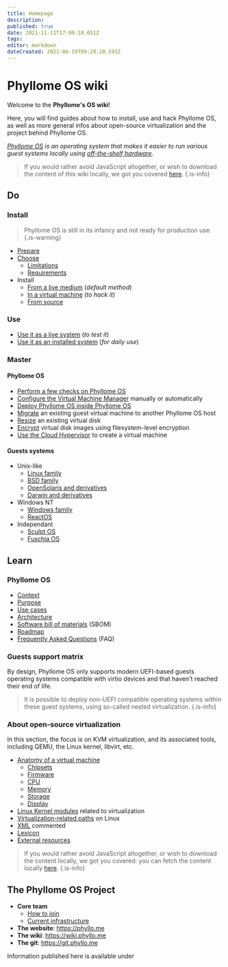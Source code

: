 ```yaml
---
title: Homepage
description: 
published: true
date: 2021-11-11T17:09:18.651Z
tags: 
editor: markdown
dateCreated: 2021-06-19T09:29:20.593Z
---
```


# Phyllome OS wiki

Welcome to the **Phyllome's OS wiki**! 

Here, you will find guides about how to install, use and hack Phyllome OS, as well as more general infos about open-source virtualization and the project behind Phyllome OS.

*[Phyllome OS](https://phyllo.me/) is an operating system that makes it easier to run various guest systems locally using [off-the-shelf hardware](/do/choose/requirements).*

> If you would rather avoid JavaScript altogether, or wish to download the content of this wiki locally, we got you covered [here](https://github.com/PhyllomeOS/wiki).
{.is-info}

## Do

### Install

> Phyllome OS is still in its infancy and not ready for production use. 
{.is-warning}

* [Prepare](/do/prepare)
* [Choose](/do/choose)
	* [Limitations](/do/choose/limitations)
	* [Requirements](/do/choose/requirements)
* Install
  * [From a live medium](/do/install/live) (*default method*)
  * [In a virtual machine](/do/install/vm) (*to hack it*)
  * [From source](/do/install/source)

### Use

* [Use it as a live system](/do/use/live) (*to test it*)
* [Use it as an installed system](/do/use/disk) (*for daily use*)

### Master

#### Phyllome OS

* [Perform a few checks on Phyllome OS](/tasks/checks)
* [Configure the Virtual Machine Manager](/tasks/virt-manager) manually or automatically
* [Deploy Phyllome OS inside Phyllome OS](/tasks/inception) 
* [Migrate](/tasks/migrate) an existing guest virtual machine to another Phyllome OS host
* [Resize](/tasks/resize) an existing virtual disk
* [Encrypt](/tasks/encrypt) virtual disk images using filesystem-level encryption
* [Use the Cloud Hypervisor](/tasks/cloud-hypervisor) to create a virtual machine

#### Guests systems

* Unix-like
	* [Linux family](/guests/linux)
  * [BSD family](/guests/bsd)
  * [OpenSolaris and derivatives](/guests/opensolaris)
  * [Darwin and derivatives](/guests/darwin)
* Windows NT
	* [Windows family](/guests/windows)
  * [ReactOS](/guests/reactos)
* Independant
	* [Sculpt OS](/guests/sculpt-os)
  * [Fuschia OS](/guests/fuschia-os)

## Learn

### Phyllome OS 

* [Context](/phyllomeos/context)
* [Purpose](/phyllomeos/purpose)
* [Use cases](/phyllomeos/use-cases)
* [Architecture](/phyllomeos/architecture)
* [Software bill of materials](/phyllomeos/sbom) (SBOM)
* [Roadmap](/phyllomeos/roadmap)
* [Frequently Asked Questions](/phyllomeos/faq) (FAQ)

### Guests support matrix

By design, Phyllome OS only supports modern UEFI-based guests operating systems compatible with virtio devices and that haven't reached their end of life. 

> It is possible to deploy non-UEFI compatible operating systems within these guest systems, using so-called nested virtualization.
{.is-info}

### About open-source virtualization

In this section, the focus is on KVM virtualization, and its associated tools, including QEMU, the Linux kernel, libvirt, etc. 

* [Anatomy of a virtual machine](/virtualization/vm)
	* [Chipsets](/virtualization/chipset)
  * [Firmware](/virtualization/firmware)
  * [CPU](/virtualization/cpu)
  * [Memory](/virtualization/memory)
  * [Storage](/virtualization/storage)
  * [Display](/virtualization/display)
* [Linux Kernel modules](/kernel_modules) related to virtualization
* [Virtualization-related paths](/linux-paths) on Linux
* [XML](/xml) commented 
* [Lexicon](/lexicon) 
* [External resources](/resources)

> If you would rather avoid JavaScript altogether, or wish to download the content locally, we got you covered: you can fetch the content locally [here](https://git.phyllo.me/home/wiki).
{.is-info}

## The Phyllome OS Project

*  **Core team**
   * [How to join](/join)
   * [Current infrastructure](/infrastructure)
* **The website**: https://phyllo.me
* **The wiki**: https://wiki.phyllo.me
* **The git**: https://git.phyllo.me

Information published here is available under 
